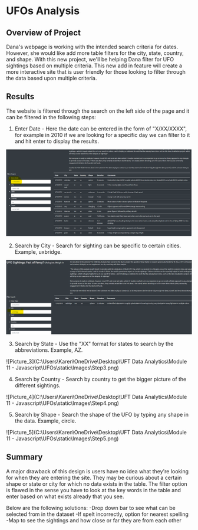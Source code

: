 # UFOs Analysis

## Overview of Project

Dana's webpage is working with the intended search criteria for dates. However, she would like add more table filters for the city, state, country, and shape. With this new project, we'll be helping Dana filter for UFO sightings based on multiple criteria. This new add in feature will create a more interactive site that is user friendly for those looking to filter through the data based upon multiple criteria. 



## Results

The website is filtered through the search on the left side of the page and it can be filtered in the following steps:

1. Enter Date - Here the date can be entered in the form of "X/XX/XXXX", for example in 2010 if we are looking for a specific day we can filter to it and hit enter to display the results.

![Picture_1](https://github.com/kareng013/UFOs/blob/main/static/Images/Step1.png)

2. Search by City - Search for sighting can be specific to certain cities. Example, uxbridge.

![Picture_2](static\Images\Step2.png)

3. Search by State - Use the "XX" format for states to search by the abbreviations. Example, AZ.

![Picture_3](C:\Users\Karen\OneDrive\Desktop\UFT Data Analytics\Module 11 - Javascript\UFOs\static\Images\Step3.png)

4. Search by Country - Search by country to get the bigger picture of the different sightings. 

![Picture_4](C:\Users\Karen\OneDrive\Desktop\UFT Data Analytics\Module 11 - Javascript\UFOs\static\Images\Step4.png)

5. Search by Shape - Search the shape of the UFO by typing any shape in the data. Example, circle.

![Picture_5](C:\Users\Karen\OneDrive\Desktop\UFT Data Analytics\Module 11 - Javascript\UFOs\static\Images\Step5.png)


## Summary

A major drawback of this design is users have no idea what they're looking for when they are entering the site. They may be curious about a certain shape or state or city for which no data exists in the table. The filter option is flawed in the sense you have to look at the key words in the table and enter based on what exists already that you see. 

Below are the following solutions:
 -Drop down bar to see what can be selected from in the dataset
 -If spelt incorrectly, option for nearest spelling
 -Map to see the sightings and how close or far they are from each other